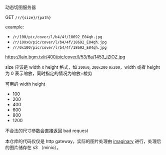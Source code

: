 动态切图服务器

GET `/r/{size}/{path}`

example:

- `/r/100/pic/cover/l/b4/4f/18692_E04qh.jpg`
- `/r/100x0/pic/cover/l/b4/4f/18692_E04qh.jpg`
- `/r/0x100/pic/cover/l/b4/4f/18692_E04qh.jpg`

https://lain.bgm.tv/r/400/pic/cover/l/53/6a/1453_iZIOZ.jpg

size 应该是 width x height 格式，如 `200x0`, `200x200` `0x200`，width 或者 height
为 0 表示缩放，同时指定的情况为缩放+裁剪

可用的 width height

- 100
- 200
- 400
- 600
- 800
- 1200

不合法的尺寸参数会直接返回 bad request

本仓库的代码仅仅是 http
gateway，实际的图片处理由 [imaginary](https://github.com/h2non/imaginary)
进行，处理后的图片储存在 s3 （minio）。

